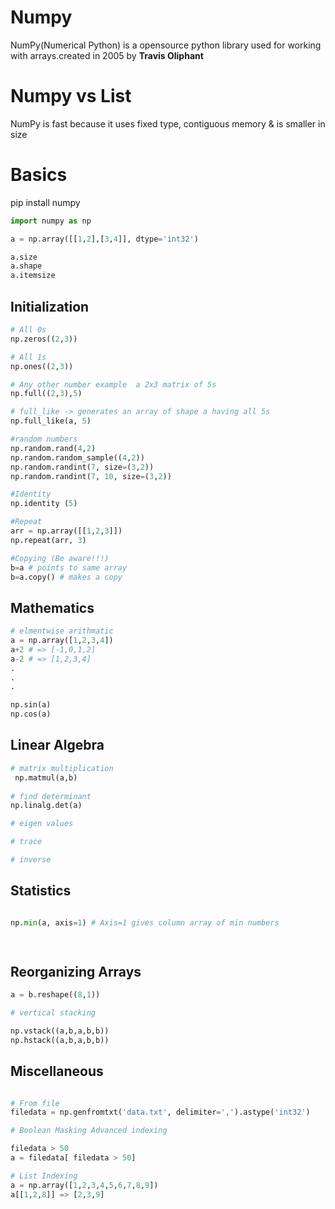 # Numpy
NumPy(Numerical Python) is a opensource python library used for working with arrays.created in 2005 by **Travis Oliphant** 

# Numpy vs List
NumPy is fast because
it uses fixed type, contiguous memory & is smaller in size

# Basics

pip install numpy
```python
import numpy as np

a = np.array([[1,2],[3,4]], dtype='int32')

a.size
a.shape
a.itemsize
```
## Initialization
``` python
# All 0s
np.zeros((2,3))

# All 1s
np.ones((2,3))

# Any other number example  a 2x3 matrix of 5s
np.full((2,3),5)

# full_like -> generates an array of shape a having all 5s
np.full_like(a, 5)

#random numbers
np.random.rand(4,2)
np.random.random_sample((4,2))
np.random.randint(7, size=(3,2))
np.random.randint(7, 10, size=(3,2))

#Identity
np.identity (5)

#Repeat
arr = np.array([[1,2,3]])
np.repeat(arr, 3)

#Copying (Be aware!!!)
b=a # points to same array
b=a.copy() # makes a copy

```

## Mathematics

```python
# elmentwise arithmatic
a = np.array([1,2,3,4])
a+2 # => [-1,0,1,2]
a-2 # => [1,2,3,4]
. 
.
.

np.sin(a)
np.cos(a)
```

## Linear Algebra

```python
# matrix multiplication
 np.matmul(a,b)
 
# find determinant
np.linalg.det(a) 

# eigen values

# trace 

# inverse

```

## Statistics
```python

np.min(a, axis=1) # Axis=1 gives column array of min numbers 

 
```

## Reorganizing Arrays
```python
a = b.reshape((8,1))

# vertical stacking

np.vstack((a,b,a,b,b))
np.hstack((a,b,a,b,b))

```

## Miscellaneous

```python

# From file
filedata = np.genfromtxt('data.txt', delimiter=',').astype('int32')

# Boolean Masking Advanced indexing

filedata > 50
a = filedata[ filedata > 50]

# List Indexing
a = np.array([1,2,3,4,5,6,7,8,9])
a[[1,2,8]] => [2,3,9]


 
```




